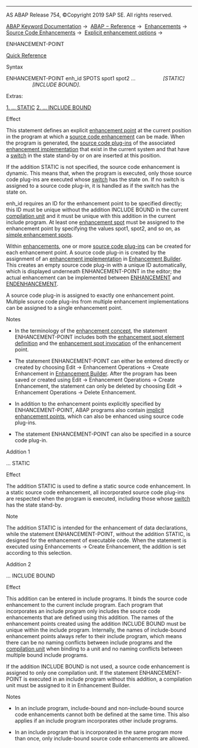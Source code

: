   

* * *

AS ABAP Release 754, ©Copyright 2019 SAP SE. All rights reserved.

[ABAP Keyword Documentation](https://help.sap.com/doc/abapdocu_754_index_htm/7.54/en-US/abenabap.htm) →  [ABAP − Reference](https://help.sap.com/doc/abapdocu_754_index_htm/7.54/en-US/abenabap_reference.htm) →  [Enhancements](https://help.sap.com/doc/abapdocu_754_index_htm/7.54/en-US/abenenhancement_framework.htm) →  [Source Code Enhancements](https://help.sap.com/doc/abapdocu_754_index_htm/7.54/en-US/abensource_code_enhancement.htm) →  [Explicit enhancement options](https://help.sap.com/doc/abapdocu_754_index_htm/7.54/en-US/abenexplicit_enh_points.htm) → 

ENHANCEMENT-POINT

[Quick Reference](https://help.sap.com/doc/abapdocu_754_index_htm/7.54/en-US/abapenhancement-point_shortref.htm)

Syntax

ENHANCEMENT-POINT enh\_id SPOTS spot1 spot2 ...
                  *\[*STATIC*\]*
                  *\[*INCLUDE BOUND*\]*.

Extras:

[1\. ... STATIC](#!ABAP_ADDITION_1@1@)
[2\. ... INCLUDE BOUND](#!ABAP_ADDITION_2@2@)

Effect

This statement defines an explicit [enhancement point](https://help.sap.com/doc/abapdocu_754_index_htm/7.54/en-US/abenenhancement_point_glosry.htm "Glossary Entry") at the current position in the program at which a [source code enhancement](https://help.sap.com/doc/abapdocu_754_index_htm/7.54/en-US/abensource_code_enhancement_glosry.htm "Glossary Entry") can be made. When the program is generated, the [source code plug-ins](https://help.sap.com/doc/abapdocu_754_index_htm/7.54/en-US/abensource_code_plugin_glosry.htm "Glossary Entry") of the associated [enhancement implementation](https://help.sap.com/doc/abapdocu_754_index_htm/7.54/en-US/abenenhancement_impl_glosry.htm "Glossary Entry") that exist in the current system and that have a [switch](https://help.sap.com/doc/abapdocu_754_index_htm/7.54/en-US/abenswitch_german_glosry.htm "Glossary Entry") in the state stand-by or on are inserted at this position.

If the addition STATIC is not specified, the source code enhancement is dynamic. This means that, when the program is executed, only those source code plug-ins are executed whose [switch](https://help.sap.com/doc/abapdocu_754_index_htm/7.54/en-US/abenswitch_german_glosry.htm "Glossary Entry") has the state on. If no switch is assigned to a source code plug-in, it is handled as if the switch has the state on.

enh\_id requires an ID for the enhancement point to be specified directly; this ID must be unique without the addition INCLUDE BOUND in the current [compilation unit](https://help.sap.com/doc/abapdocu_754_index_htm/7.54/en-US/abencompilation_unit_glosry.htm "Glossary Entry") and it must be unique with this addition in the current include program. At least one [enhancement spot](https://help.sap.com/doc/abapdocu_754_index_htm/7.54/en-US/abenenhancement_spot_glosry.htm "Glossary Entry") must be assigned to the enhancement point by specifying the values spot1, spot2, and so on, as [simple enhancement spots](https://help.sap.com/doc/abapdocu_754_index_htm/7.54/en-US/abensimple_enhancement_spot_glosry.htm "Glossary Entry").

Within [enhancements](https://help.sap.com/doc/abapdocu_754_index_htm/7.54/en-US/abenenhancement_glosry.htm "Glossary Entry"), one or more [source code plug-ins](https://help.sap.com/doc/abapdocu_754_index_htm/7.54/en-US/abensource_code_plugin_glosry.htm "Glossary Entry") can be created for each enhancement point. A source code plug-in is created by the assignment of an [enhancement implementation](https://help.sap.com/doc/abapdocu_754_index_htm/7.54/en-US/abenenhancement_impl_glosry.htm "Glossary Entry") in [Enhancement Builder](https://help.sap.com/doc/abapdocu_754_index_htm/7.54/en-US/abenenhancement_builder_glosry.htm "Glossary Entry"). This creates an empty source code plug-in with a unique ID automatically, which is displayed underneath ENHANCEMENT-POINT in the editor; the actual enhancement can be implemented between [ENHANCEMENT](https://help.sap.com/doc/abapdocu_754_index_htm/7.54/en-US/abapenhancement.htm) and [ENDENHANCEMENT](https://help.sap.com/doc/abapdocu_754_index_htm/7.54/en-US/abapendenhancement.htm).

A source code plug-in is assigned to exactly one enhancement point. Multiple source code plug-ins from multiple enhancement implementations can be assigned to a single enhancement point.

Notes

-   In the terminology of the [enhancement concept](https://help.sap.com/doc/abapdocu_754_index_htm/7.54/en-US/abenenhancement_concept_glosry.htm "Glossary Entry"), the statement ENHANCEMENT-POINT includes both the [enhancement spot element definition](https://help.sap.com/doc/abapdocu_754_index_htm/7.54/en-US/abenenhancement_spot_def_glosry.htm "Glossary Entry") and the [enhancement spot invocation](https://help.sap.com/doc/abapdocu_754_index_htm/7.54/en-US/abenenhancement_spot_invoc_glosry.htm "Glossary Entry") of the enhancement point.
    
-   The statement ENHANCEMENT-POINT can either be entered directly or created by choosing Edit → Enhancement Operations → Create Enhancement in [Enhancement Builder](https://help.sap.com/doc/abapdocu_754_index_htm/7.54/en-US/abenenhancement_builder_glosry.htm "Glossary Entry"). After the program has been saved or created using Edit → Enhancement Operations → Create Enhancement, the statement can only be deleted by choosing Edit → Enhancement Operations → Delete Enhancement.
    
-   In addition to the enhancement points explicitly specified by ENHANCEMENT-POINT, ABAP programs also contain [implicit enhancement points](https://help.sap.com/doc/abapdocu_754_index_htm/7.54/en-US/abenimplicit_enh_points.htm), which can also be enhanced using source code plug-ins.
    
-   The statement ENHANCEMENT-POINT can also be specified in a source code plug-in.
    

Addition 1

... STATIC

Effect

The addition STATIC is used to define a static source code enhancement. In a static source code enhancement, all incorporated source code plug-ins are respected when the program is executed, including those whose [switch](https://help.sap.com/doc/abapdocu_754_index_htm/7.54/en-US/abenswitch_german_glosry.htm "Glossary Entry") has the state stand-by.

Note

The addition STATIC is intended for the enhancement of data declarations, while the statement ENHANCEMENT-POINT, without the addition STATIC, is designed for the enhancement of executable code. When the statement is executed using Enhancements → Create Enhancement, the addition is set according to this selection.

Addition 2

... INCLUDE BOUND

Effect

This addition can be entered in include programs. It binds the source code enhancement to the current include program. Each program that incorporates an include program only includes the source code enhancements that are defined using this addition. The names of the enhancement points created using the addition INCLUDE BOUND must be unique within the include program. Internally, the names of include-bound enhancement points always refer to their include program, which means there can be no naming conflicts between include programs and the [compilation unit](https://help.sap.com/doc/abapdocu_754_index_htm/7.54/en-US/abencompilation_unit_glosry.htm "Glossary Entry") when binding to a unit and no naming conflicts between multiple bound include programs.

If the addition INCLUDE BOUND is not used, a source code enhancement is assigned to only one compilation unit. If the statement ENHANCEMENT-POINT is executed in an include program without this addition, a compilation unit must be assigned to it in Enhancement Builder.

Notes

-   In an include program, include-bound and non-include-bound source code enhancements cannot both be defined at the same time. This also applies if an include program incorporates other include programs.
    
-   In an include program that is incorporated in the same program more than once, only include-bound source code enhancements are allowed.